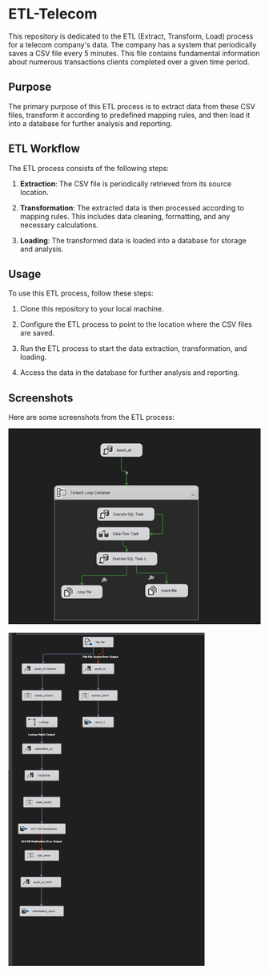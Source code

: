 # ETL-Telecom

This repository is dedicated to the ETL (Extract, Transform, Load) process for a telecom company's data. The company has a system that periodically saves a CSV file every 5 minutes. This file contains fundamental information about numerous transactions clients completed over a given time period.

## Purpose

The primary purpose of this ETL process is to extract data from these CSV files, transform it according to predefined mapping rules, and then load it into a database for further analysis and reporting.


## ETL Workflow

The ETL process consists of the following steps:

1. **Extraction**: The CSV file is periodically retrieved from its source location.

2. **Transformation**: The extracted data is then processed according to mapping rules. This includes data cleaning, formatting, and any necessary calculations.

3. **Loading**: The transformed data is loaded into a database for storage and analysis.

## Usage

To use this ETL process, follow these steps:

1. Clone this repository to your local machine.

2. Configure the ETL process to point to the location where the CSV files are saved.

3. Run the ETL process to start the data extraction, transformation, and loading.

4. Access the data in the database for further analysis and reporting.

## Screenshots

Here are some screenshots from the ETL process:

![Screenshot 1](https://raw.githubusercontent.com/mohamedessamanwar/ETL-Telecom-SSIS/main/Annotation%202023-07-20%20193914.png)

![Screenshot 2](https://github.com/mohamedessamanwar/ETL-Telecom-SSIS/blob/main/Annotation%202023-07-20%20194043.png)



